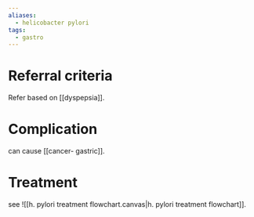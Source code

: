 ```yaml
---
aliases:
  - helicobacter pylori
tags:
  - gastro
---
```

# Referral criteria
Refer based on [[dyspepsia]]. 

# Complication
can cause [[cancer- gastric]]. 

# Treatment
see ![[h. pylori treatment flowchart.canvas|h. pylori treatment flowchart]]. 
